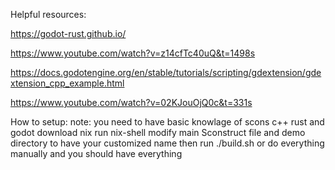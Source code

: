 Helpful resources:

  https://godot-rust.github.io/
  
  https://www.youtube.com/watch?v=z14cfTc40uQ&t=1498s
  
  https://docs.godotengine.org/en/stable/tutorials/scripting/gdextension/gdextension_cpp_example.html
  
  https://www.youtube.com/watch?v=02KJouOjQ0c&t=331s


How to setup:
note: you need to have basic knowlage of scons c++ rust and godot
download nix
run nix-shell
modify main Sconstruct file and demo directory to have your customized name
then run ./build.sh or do everything manually
and you should have everything
